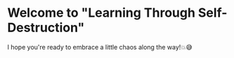 # Welcome to "Learning Through Self-Destruction"
I hope you're ready to embrace a little chaos along the way!💥😅
